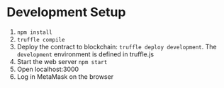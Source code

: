 # Development Setup

1. `npm install`
1. `truffle compile`
1. Deploy the contract to blockchain: `truffle deploy development`. The `development` environment is defined in truffle.js
1. Start the web server `npm start`
1. Open localhost:3000
1. Log in MetaMask on the browser


